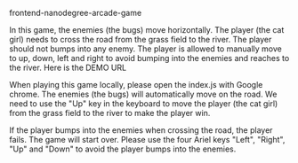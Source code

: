 frontend-nanodegree-arcade-game

In this game, the enemies (the bugs) move horizontally. The player (the cat girl) needs to cross the road from the grass field to the river. The player should not bumps into any enemy.
The player is allowed to manually move to up, down, left and right to avoid bumping into the enemies and reaches to the river. Here is the DEMO URL


When playing this game locally, please open the index.js with Google chrome. The enemies (the bugs) will automatically move on the road. We need to use the "Up" key in the keyboard to move the player (the cat girl) from the grass field to the river to make the player win. 

If the player bumps into the enemies when crossing the road, the player fails. The game will start over. Please use the four Ariel keys "Left", "Right", "Up" and "Down" to avoid the player bumps into the enemies. 
